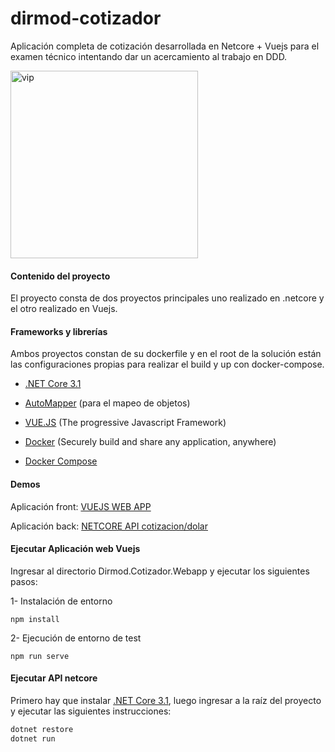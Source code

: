 # dirmod-cotizador

Aplicación completa de cotización desarrollada en Netcore + Vuejs para el examen técnico intentando dar un acercamiento al trabajo en DDD.



<img width="300px" src="https://miro.medium.com/max/1358/1*FRhVQKjgxBe8go8a559PcQ.png" alt="vip" />



#### Contenido del proyecto

El proyecto consta de dos proyectos principales uno realizado en .netcore y el otro realizado en Vuejs.



#### Frameworks y librerías

Ambos proyectos constan de su dockerfile y en el root de la solución están las configuraciones propias para  realizar el build y up  con docker-compose.

- [.NET Core 3.1](https://dotnet.microsoft.com/download/dotnet-core/3.1)
- [AutoMapper](https://automapper.org/) (para el mapeo de objetos)

- [VUE.JS](https://vuejs.org/) (The progressive  Javascript Framework)
- [Docker](https://www.docker.com/) (Securely build and share any application, anywhere)
- [Docker Compose](https://docs.docker.com/compose/)



#### Demos

Aplicación front: [VUEJS WEB APP](http://34.95.207.136/)

Aplicación back: [NETCORE API cotizacion/dolar](http://35.199.108.169/cotizacion/dolar)



#### Ejecutar Aplicación web Vuejs

Ingresar al directorio Dirmod.Cotizador.Webapp y ejecutar los siguientes pasos:

1- Instalación de entorno

```
npm install
```

2- Ejecución de entorno de test

```
npm run serve
```



#### Ejecutar API netcore

Primero hay que instalar [.NET Core 3.1](https://dotnet.microsoft.com/download/dotnet-core/3.1), luego ingresar a la raíz del proyecto y ejecutar las siguientes instrucciones:

``` bash
dotnet restore
dotnet run
```







